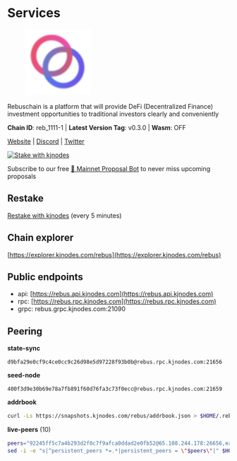 # Services

<figure><img src="https://raw.githubusercontent.com/kj89/cosmos-images/main/logos/rebus.png" width="150" alt=""><figcaption></figcaption></figure>

Rebuschain is a platform that will provide DeFi (Decentralized Finance)  investment opportunities to traditional investors clearly and conveniently

**Chain ID**: reb_1111-1 | **Latest Version Tag**: v0.3.0 | **Wasm**: OFF

[Website](https://www.rebuschain.com) | [Discord](https://discord.gg/rebuschain) | [Twitter](https://twitter.com/RebusChain)

[![Stake with kjnodes](https://i.ibb.co/cr44Q8j/button-stake-with-kjnodes.png)](https://restake.app/rebus/rebusvaloper1vndzy8y55ylgpmmsc34uy8rm6kqlml6ffs9lrv)

Subscribe to our free [🤖 Mainnet Proposal Bot](https://t.me/kjnodes_proposal_bot) to never miss upcoming proposals

## Restake

[Restake with kjnodes](https://restake.app/rebus/rebusvaloper1vndzy8y55ylgpmmsc34uy8rm6kqlml6ffs9lrv) (every 5 minutes)
## Chain explorer
[https://explorer.kjnodes.com/rebus](https://explorer.kjnodes.com/rebus)

## Public endpoints

* api: [https://rebus.api.kjnodes.com](https://rebus.api.kjnodes.com)
* rpc: [https://rebus.rpc.kjnodes.com](https://rebus.rpc.kjnodes.com)
* grpc: rebus.grpc.kjnodes.com:21090

## Peering

**state-sync**

```text
d9bfa29e0cf9c4ce0cc9c26d98e5d97228f93b0b@rebus.rpc.kjnodes.com:21656
```

**seed-node**

```text
400f3d9e30b69e78a7fb891f60d76fa3c73f0ecc@rebus.rpc.kjnodes.com:21659
```

**addrbook**
```bash
curl -Ls https://snapshots.kjnodes.com/rebus/addrbook.json > $HOME/.rebusd/config/addrbook.json
```

**live-peers** (10)
```bash
peers="92245ff5c7a4b293d2f0c7f9afca0ddad2e0fb52@65.108.244.178:26656,ea5e7a6b9a5c18c6455e7a8c583c129c5821a452@51.178.80.111:26656,3cc5fb5f6140ac4e57dfc80940c8a06daa299c89@51.77.195.46:26656,b1dcbb37514fbe215be54079e71aa39dac7fd0ae@64.5.123.203:26656,5fb9952f3eaeb5be3aab37425831c2a4830a019d@65.21.133.125:29656,f4ad005ee8ec25508c498294e9e83d81b188ea49@185.248.24.16:21656,ebc4d27be0c87f537b44250c2e22ad349dc59fb6@158.69.116.134:26656,9c48280114e00f3105697ec8fd7254d63c91e41d@65.21.95.15:33656,346bf012c17fa30ef70ae72f082374838626532a@65.108.106.131:26696,d9bfa29e0cf9c4ce0cc9c26d98e5d97228f93b0b@65.109.88.38:21656"
sed -i -e "s|^persistent_peers *=.*|persistent_peers = \"$peers\"|" $HOME/.rebusd/config/config.toml
```
